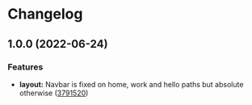 # Changelog

## 1.0.0 (2022-06-24)


### Features

* **layout:** Navbar is fixed on home, work and hello paths but absolute otherwise ([3791520](https://github.com/rockettown1/dankrishnandotcom/commit/3791520e2d90cbd32300000dc7022ef2a6691fa2))
